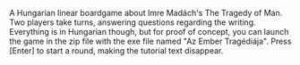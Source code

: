 A Hungarian linear boardgame about Imre Madách's The Tragedy of Man. 
Two players take turns, answering questions regarding the writing. Everything is in Hungarian though, but for
proof of concept, you can launch the game in the zip file with the exe file named "Az Ember Tragédiája".
Press [Enter] to start a round, making the tutorial text disappear.
